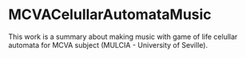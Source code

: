 # MCVACelullarAutomataMusic

This work is a summary about making music with game of life celullar automata for MCVA subject (MULCIA - University of Seville).
